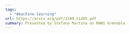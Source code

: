 ```yaml
---
tags:
  - "#machine-learning"
url: https://arxiv.org/pdf/2109.11405.pdf
summary: Presented by Stefano Martina on MAWI Grenoble
---
```

